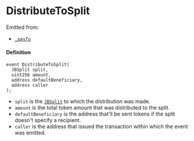 # DistributeToSplit

Emitted from:

* [`_payTo`](/docs/dev/v2/contracts/or-utilities/jbetherc20splitspayer/write/-_payto.md)

#### Definition

```
event DistributeToSplit(
  JBSplit split,
  uint256 amount,
  address defaultBeneficiary,
  address caller
);
```

* `split` is the [`JBSplit`](/docs/dev/v2/data-structures/jbsplit.md) to which the distribution was made.
* `amount` is the total token amount that was distributed to the split.
* `defaultBeneficiary` is the address that'll be sent tokens if the split doesn't specify a recipient.
* `caller` is the address that issued the transaction within which the event was emitted.
